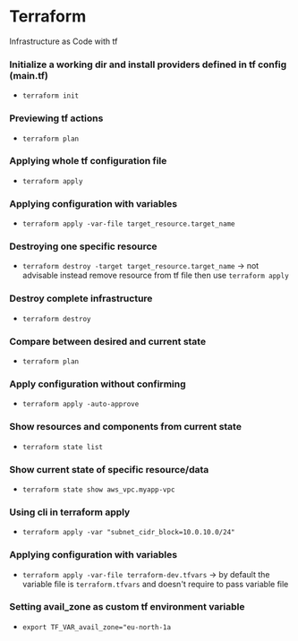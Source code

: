 # Terraform
Infrastructure as Code with tf

### Initialize a working dir and install providers defined in tf config (main.tf)

- `terraform init`

### Previewing tf actions

- `terraform plan`

### Applying whole tf configuration file

- `terraform apply`

### Applying configuration with variables

- `terraform apply -var-file target_resource.target_name`

### Destroying one specific resource

- `terraform destroy -target target_resource.target_name` -> not advisable instead remove resource from tf file then use `terraform apply`

### Destroy complete infrastructure

- `terraform destroy`

### Compare between desired and current state

- `terraform plan`

### Apply configuration without confirming

- `terraform apply -auto-approve`

### Show resources and components from current state

- `terraform state list`

### Show current state of specific resource/data

- `terraform state show aws_vpc.myapp-vpc`

### Using cli in terraform apply 

-  `terraform apply -var "subnet_cidr_block=10.0.10.0/24"`

### Applying configuration with variables

- `terraform apply -var-file terraform-dev.tfvars` -> by default the variable file is `terraform.tfvars` and doesn't require to pass variable file

### Setting avail_zone as custom tf environment variable

- `export TF_VAR_avail_zone="eu-north-1a`